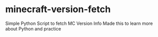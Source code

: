 # minecraft-version-fetch
Simple Python Script to fetch MC Version Info
Made this to learn more about Python and practice
